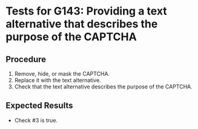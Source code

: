 # Tests for G143: Providing a text alternative that describes the purpose of the CAPTCHA

## Procedure

1. Remove, hide, or mask the CAPTCHA.
2. Replace it with the text alternative.
3. Check that the text alternative describes the purpose of the CAPTCHA.

## Expected Results

- Check #3 is true.
